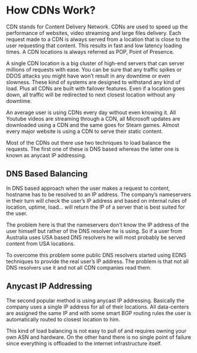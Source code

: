 # How CDNs Work?

CDN stands for Content Delivery Network. CDNs are used to speed up the performance of websites, video streaming and large files delivery. Each request made to a CDN is always served from a location that is close to the user requesting that content. This results in fast and low latency loading times. A CDN locations is always referred as POP, Point of Presence.

A single CDN location is a big cluster of high-end servers that can server millions of requests with ease. You can be sure that any traffic spikes or DDOS attacks you might have won’t result in any downtime or even slowness. These kind of systems are designed to withstand any kind of load. Plus all CDNs are built with failover features. Even if a location goes down, all traffic will be redirected to next closest location without any downtime.

An average user is using CDNs every day without even knowing it. All Youtube videos are streaming through a CDN, all Microsoft updates are downloaded using a CDN and the same goes for Steam games. Almost every major website is using a CDN to serve their static content.

Most of the CDNs out there use two techniques to load balance the requests. The first one of these is DNS based whereas the latter one is known as anycast IP addressing.

## DNS Based Balancing

In DNS based approach when the user makes a request to content, hostname has to be resolved to an IP address. The company’s nameservers in their turn will check the user’s IP address and based on internal rules of location, uptime, load... will return the IP of a server that is best suited for the user.

The problem here is that the nameservers don’t know the IP address of the user himself but rather of the DNS resolver he is using. So if a user from Australia uses USA based DNS resolvers he will most probably be served content from USA locations.

To overcome this problem some public DNS resolvers started using EDNS techniques to provide the real user’s IP address. The problem is that not all DNS resolvers use it and not all CDN companies read them.

## Anycast IP Addressing

The second popular method is using anycast IP addressing. Basically the company uses a single IP address for all of their locations. All data-centers are assigned the same IP and with some smart BGP routing rules the user is automatically routed to closest location to him.

This kind of load balancing is not easy to pull of and requires owning your own ASN and hardware. On the other hand there is no single point of failure since everything is offloaded to the internet infrastructure itself.
